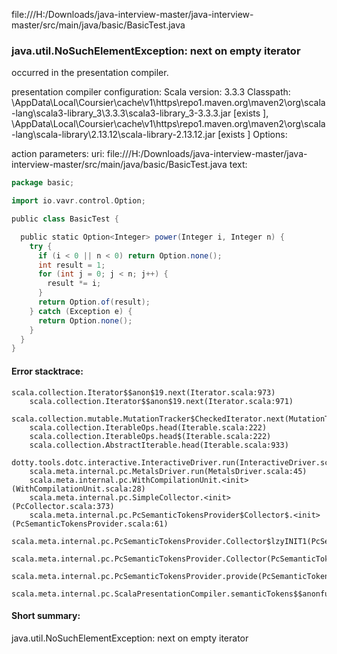file:///H:/Downloads/java-interview-master/java-interview-master/src/main/java/basic/BasicTest.java
### java.util.NoSuchElementException: next on empty iterator

occurred in the presentation compiler.

presentation compiler configuration:
Scala version: 3.3.3
Classpath:
<HOME>\AppData\Local\Coursier\cache\v1\https\repo1.maven.org\maven2\org\scala-lang\scala3-library_3\3.3.3\scala3-library_3-3.3.3.jar [exists ], <HOME>\AppData\Local\Coursier\cache\v1\https\repo1.maven.org\maven2\org\scala-lang\scala-library\2.13.12\scala-library-2.13.12.jar [exists ]
Options:



action parameters:
uri: file:///H:/Downloads/java-interview-master/java-interview-master/src/main/java/basic/BasicTest.java
text:
```scala
package basic;

import io.vavr.control.Option;

public class BasicTest {

  public static Option<Integer> power(Integer i, Integer n) {
    try {
      if (i < 0 || n < 0) return Option.none();  
      int result = 1;
      for (int j = 0; j < n; j++) {
        result *= i;
      }
      return Option.of(result);
    } catch (Exception e) {
      return Option.none();  
    }
  }
}
```



#### Error stacktrace:

```
scala.collection.Iterator$$anon$19.next(Iterator.scala:973)
	scala.collection.Iterator$$anon$19.next(Iterator.scala:971)
	scala.collection.mutable.MutationTracker$CheckedIterator.next(MutationTracker.scala:76)
	scala.collection.IterableOps.head(Iterable.scala:222)
	scala.collection.IterableOps.head$(Iterable.scala:222)
	scala.collection.AbstractIterable.head(Iterable.scala:933)
	dotty.tools.dotc.interactive.InteractiveDriver.run(InteractiveDriver.scala:168)
	scala.meta.internal.pc.MetalsDriver.run(MetalsDriver.scala:45)
	scala.meta.internal.pc.WithCompilationUnit.<init>(WithCompilationUnit.scala:28)
	scala.meta.internal.pc.SimpleCollector.<init>(PcCollector.scala:373)
	scala.meta.internal.pc.PcSemanticTokensProvider$Collector$.<init>(PcSemanticTokensProvider.scala:61)
	scala.meta.internal.pc.PcSemanticTokensProvider.Collector$lzyINIT1(PcSemanticTokensProvider.scala:61)
	scala.meta.internal.pc.PcSemanticTokensProvider.Collector(PcSemanticTokensProvider.scala:61)
	scala.meta.internal.pc.PcSemanticTokensProvider.provide(PcSemanticTokensProvider.scala:90)
	scala.meta.internal.pc.ScalaPresentationCompiler.semanticTokens$$anonfun$1(ScalaPresentationCompiler.scala:117)
```
#### Short summary: 

java.util.NoSuchElementException: next on empty iterator